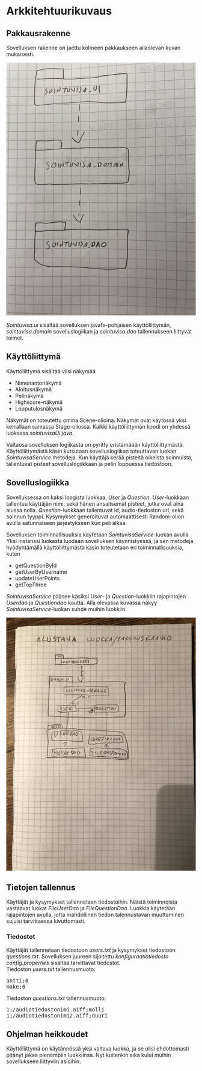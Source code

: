 # Arkkitehtuurikuvaus

## Pakkausrakenne
Sovelluksen rakenne on jaettu kolmeen pakkaukseen allaolevan kuvan mukaisesti.

<img src="https://github.com/AnttiHal/ot-harjoitustyo/blob/master/Sointuvisa/dokumentaatio/images/pakkausrakenne.png">

_Sointuvisa.ui_ sisältää sovelluksen javafx-pohjaisen käyttöliittymän, _sointuvisa.domain_ sovelluslogiikan ja _sointuvisa.dao_ tallennukseen liittyvät toimet.


## Käyttöliittymä

Käyttöliittymä sisältää viisi näkymää
- Nimenantonäkymä
- Aloitusnäkymä
- Pelinäkymä
- Highscore-näkymä
- Lopputulosnäkymä

Näkymät on toteutettu omina Scene-olioina. Näkymät ovat käytössä yksi kerrallaan samassa Stage-oliossa. Kaikki käyttöliittymän koodi on yhdessä luokassa _sointuvisaUi.java_.

Valtaosa sovelluksen logiikasta on pyritty eristämäään käyttöliittymästä. Käyttöliittymästä käsin kutsutaan sovelluslogiikan toteuttavan luokan _SointuvisaService_ metodeja.
Kun käyttäjä kerää pisteitä oikeista soinnuista, tallentuvat pisteet sovelluslogiikkaan ja pelin loppuessa tiedostoon.

## Sovelluslogiikka

Sovelluksessa on kaksi loogista luokkaa, _User_ ja _Question_. _User_-luokkaan tallentuu käyttäjän nimi, sekä hänen ansaitsemat pisteet, jotka ovat aina alussa nolla. _Question_-luokkaan tallentuvat id, audio-tiedoston url, sekä soinnun tyyppi. Kysymykset generoituvat automaattisesti Random-olion avulla satunnaiseen järjestykseen kun peli alkaa.

Sovelluksen toiminnallisuuksia käytetään _SointuvisaService_-luokan avulla. Yksi instanssi luokasta luodaan sovelluksen käynnistyessä, ja sen metodeja hyödyntämällä käyttöliittymästä käsin toteutetaan eri toiminnallisuuksia, kuten
- getQuestionById
- getUserByUsername
- updateUserPoints
- getTopThree

_SointuvisaService_ pääsee käsiksi _User_- ja _Question_-luokkiin rajapintojen _Userdao_ ja _Questiondao_ kautta. Alla olevassa kuvassa näkyy _SointuvisaService_-luokan suhde muihin luokkiin.


<img src="https://github.com/AnttiHal/ot-harjoitustyo/blob/master/Sointuvisa/dokumentaatio/images/arkkitehtuuri.png">

## Tietojen tallennus

Käyttäjät ja kysymykset tallennetaan tiedostoihin. Näistä toiminnoista vastaavat luokat _FileUserDao_ ja _FileQuestionDao_. Luokkia käytetään rajapintojen avulla, jotta mahdollinen tiedon talennustavan muuttaminen sujuisi tarvittaessa kivuttomasti.

### Tiedostot

Käyttäjät tallennetaan tiedostoon _users.txt_ ja kysymykset tiedostoon _questions.txt_. Sovelluksen juureen sijoitettu _konfiguraatiotiedosto config.properties_ sisältää tarvittavat tiedostot.<br>
Tiedoston _users.txt_ tallennusmuoto:
<pre>
antti;0
make;0
</pre>

Tiedoston _questions.txt_ tallennusmuoto:
<pre>
1;/audiotiedostonimi.aiff;molli
1;/audiotiedostonimi2.aiff;duuri
</pre>

## Ohjelman heikkoudet

Käyttöliittymä on käytännössä yksi valtava luokka, ja se olisi ehdottomasti pitänyt jakaa pienempiin luokkiinsa. Nyt kuitenkin aika kului muihin sovellukseen liittyviin asioihin.
